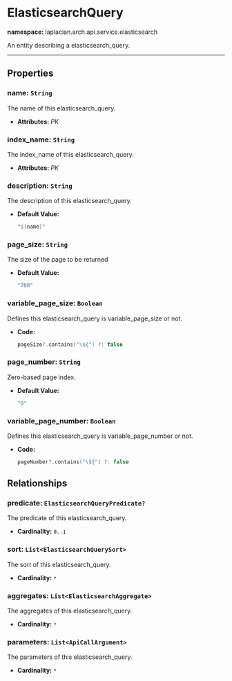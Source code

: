 # **ElasticsearchQuery**
**namespace:** laplacian.arch.api.service.elasticsearch

An entity describing a elasticsearch_query.



---

## Properties

### name: `String`
The name of this elasticsearch_query.
- **Attributes:** *PK*

### index_name: `String`
The index_name of this elasticsearch_query.
- **Attributes:** *PK*

### description: `String`
The description of this elasticsearch_query.
- **Default Value:**
  ```kotlin
  "${name}"
  ```

### page_size: `String`
The size of the page to be returned

- **Default Value:**
  ```kotlin
  "200"
  ```

### variable_page_size: `Boolean`
Defines this elasticsearch_query is variable_page_size or not.
- **Code:**
  ```kotlin
  pageSize?.contains("\${") ?: false
  ```

### page_number: `String`
Zero-based page index.

- **Default Value:**
  ```kotlin
  "0"
  ```

### variable_page_number: `Boolean`
Defines this elasticsearch_query is variable_page_number or not.
- **Code:**
  ```kotlin
  pageNumber?.contains("\${") ?: false
  ```

## Relationships

### predicate: `ElasticsearchQueryPredicate?`
The predicate of this elasticsearch_query.
- **Cardinality:** `0..1`

### sort: `List<ElasticsearchQuerySort>`
The sort of this elasticsearch_query.
- **Cardinality:** `*`

### aggregates: `List<ElasticsearchAggregate>`
The aggregates of this elasticsearch_query.
- **Cardinality:** `*`

### parameters: `List<ApiCallArgument>`
The parameters of this elasticsearch_query.
- **Cardinality:** `*`